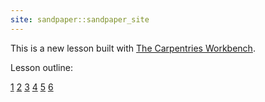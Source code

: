 ```yaml
---
site: sandpaper::sandpaper_site
---
```


This is a new lesson built with [The Carpentries Workbench][workbench]. 


[workbench]: https://carpentries.github.io/sandpaper-docs

Lesson outline:

[1](01-introduction.md)
[2](02-maestro_on_the_cluster.md)
[3](03-maestro-and-mpi.md)
[4](04-placeholders.md)
[5](05-chaining_rules.md)
[6](06-multiple-parameters.md)






